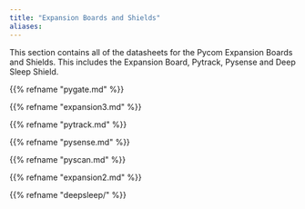 ```yaml
---
title: "Expansion Boards and Shields"
aliases:
---
```


This section contains all of the datasheets for the Pycom Expansion Boards and Shields. This includes the Expansion Board, Pytrack, Pysense and Deep Sleep Shield.

{{% refname "pygate.md" %}}

{{% refname "expansion3.md" %}}

{{% refname "pytrack.md" %}}

{{% refname "pysense.md" %}}

{{% refname "pyscan.md" %}}

{{% refname "expansion2.md" %}}

{{% refname "deepsleep/" %}}
